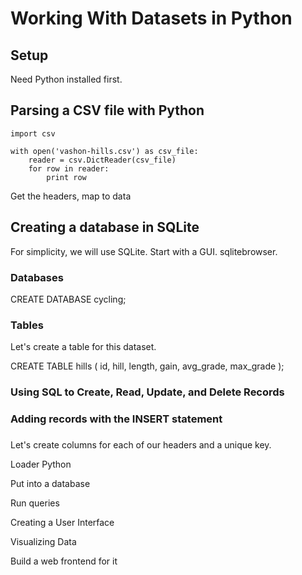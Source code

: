 # Working With Datasets in Python

## Setup

Need Python installed first.

## Parsing a CSV file with Python

```
import csv

with open('vashon-hills.csv') as csv_file:
    reader = csv.DictReader(csv_file)
    for row in reader:
        print row
```

Get the headers, map to data

## Creating a database in SQLite

For simplicity, we will use SQLite. Start with a GUI. sqlitebrowser.

### Databases

CREATE DATABASE cycling;

### Tables

Let's create a table for this dataset.

CREATE TABLE hills (
    id,
    hill, 
    length,
    gain,
    avg_grade,
    max_grade
);

### Using SQL to Create, Read, Update, and Delete Records
### Adding records with the INSERT statement

### 
Let's create columns for each of our headers and a unique key.

Loader Python

Put into a database

Run queries

Creating a User Interface

Visualizing Data

Build a web frontend for it
